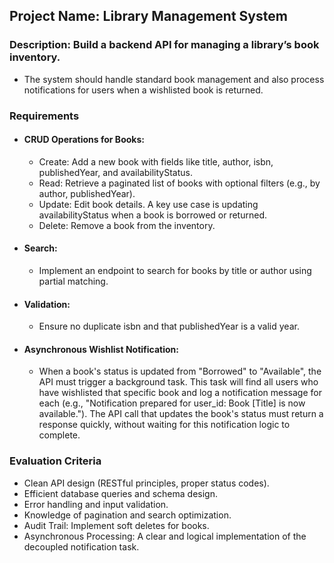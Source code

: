 ## Project Name: Library Management System
### Description:  Build a backend API for managing a library’s book inventory. 
* The system should handle standard book management and also process notifications for users when a
wishlisted book is returned.
### Requirements
* #### CRUD Operations for Books:
  * Create: Add a new book with fields like title, author, isbn,
publishedYear, and availabilityStatus.
  * Read: Retrieve a paginated list of books with optional filters (e.g., by author,
publishedYear).
  * Update: Edit book details. A key use case is updating
availabilityStatus when a book is borrowed or returned.
  * Delete: Remove a book from the inventory.
* #### Search:
  * Implement an endpoint to search for books by title or author using
  partial matching.
* #### Validation: 
  * Ensure no duplicate isbn and that publishedYear is a valid year.
* #### Asynchronous Wishlist Notification: 
  * When a book's status is updated from "Borrowed" to "Available", the API must trigger a background task. This task will find
  all users who have wishlisted that specific book and log a notification message for
  each (e.g., "Notification prepared for user_id: Book [Title] is
  now available."). The API call that updates the book's status must return a
  response quickly, without waiting for this notification logic to complete.

### Evaluation Criteria
* Clean API design (RESTful principles, proper status codes).
* Efficient database queries and schema design.
* Error handling and input validation.
* Knowledge of pagination and search optimization.
* Audit Trail: Implement soft deletes for books.
* Asynchronous Processing: A clear and logical implementation of the decoupled
notification task.